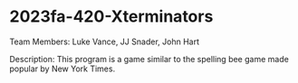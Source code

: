 # 2023fa-420-Xterminators
Team Members: Luke Vance, JJ Snader, John Hart

Description: This program is a game similar to the spelling bee game made popular by New York Times.
